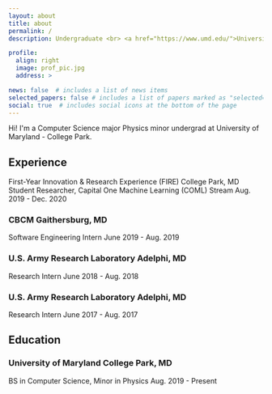 ```yaml
---
layout: about
title: about
permalink: /
description: Undergraduate <br> <a href="https://www.umd.edu/">University of Maryland</a>

profile:
  align: right
  image: prof_pic.jpg
  address: >

news: false  # includes a list of news items
selected_papers: false # includes a list of papers marked as "selected={true}"
social: true  # includes social icons at the bottom of the page
---
```

<!-- 
Write your biography here. Tell the world about yourself. Link to your favorite [subreddit](http://reddit.com){:target="\_blank"}. You can put a picture in, too. The code is already in, just name your picture `prof_pic.jpg` and put it in the `img/` folder.

Put your address / P.O. box / other info right below your picture. You can also disable any these elements by editing `profile` property of the YAML header of your `_pages/about.md`. Edit `_bibliography/papers.bib` and Jekyll will render your [publications page](/al-folio/publications/) automatically.

Link to your social media connections, too. This theme is set up to use [Font Awesome icons](http://fortawesome.github.io/Font-Awesome/){:target="\_blank"} and [Academicons](https://jpswalsh.github.io/academicons/){:target="\_blank"}, like the ones below. Add your Facebook, Twitter, LinkedIn, Google Scholar, or just disable all of them. -->

Hi! I'm a Computer Science major Physics minor undergrad at University of Maryland - College Park.

## Experience
First-Year Innovation & Research Experience (FIRE) College Park, MD
Student Researcher, Capital One Machine Learning (COML) Stream Aug. 2019 - Dec. 2020

### CBCM Gaithersburg, MD
Software Engineering Intern June 2019 - Aug. 2019

### U.S. Army Research Laboratory Adelphi, MD
Research Intern June 2018 - Aug. 2018

### U.S. Army Research Laboratory Adelphi, MD
Research Intern June 2017 - Aug. 2017

## Education
### University of Maryland College Park, MD
BS in Computer Science, Minor in Physics Aug. 2019 - Present